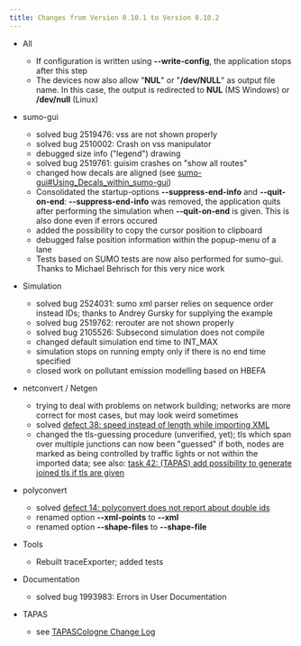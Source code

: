 ```yaml
---
title: Changes from Version 0.10.1 to Version 0.10.2
---
```


- All
  - If configuration is written using **--write-config**, the
    application stops after this step
  - The devices now also allow "**NUL**" or "**/dev/NULL**" as
    output file name. In this case, the output is redirected to
    **NUL** (MS Windows) or **/dev/null** (Linux)

- sumo-gui
  - solved bug 2519476: vss are not shown properly
  - solved bug 2510002: Crash on vss manipulator
  - debugged size info ("legend") drawing
  - solved bug 2519761: guisim crashes on "show all routes"
  - changed how decals are aligned (see
    [sumo-gui\#Using_Decals_within_sumo-gui](../sumo-gui.md#using_decals_within_sumo-gui))
  - Consolidated the startup-options **--suppress-end-info** and
    **--quit-on-end**: **--suppress-end-info** was removed, the
    application quits after performing the simulation when
    **--quit-on-end** is given. This is also done even if errors
    occured
  - added the possibility to copy the cursor position to clipboard
  - debugged false position information within the popup-menu of a
    lane
  - Tests based on SUMO tests are now also performed for sumo-gui.
    Thanks to Michael Behrisch for this very nice work

- Simulation
  - solved bug 2524031: sumo xml parser relies on sequence order
    instead IDs;
    thanks to Andrey Gursky for supplying the example
  - solved bug 2519762: rerouter are not shown
    properly
  - solved bug 2105526: Subsecond simulation does not
    compile
  - changed default simulation end time to INT_MAX
  - simulation stops on running empty only if there is no end time
    specified
  - closed work on pollutant emission modelling based on HBEFA

- netconvert / Netgen
  - trying to deal with problems on network building; networks are
    more correct for most cases, but may look weird sometimes
  - solved [defect 38: speed instead of length while importing XML](https://github.com/eclipse/sumo/issues/38)
  - changed the tls-guessing procedure (unverified, yet); tls which
    span over multiple junctions can now been "guessed" if both,
    nodes are marked as being controlled by traffic lights or not
    within the imported data; see also: [task 42: (TAPAS) add possibility to generate joined tls if tls are given](https://github.com/eclipse/sumo/issues/42)

- polyconvert
  - solved [defect 14: polyconvert does not report about double ids](https://github.com/eclipse/sumo/issues/14)
  - renamed option **--xml-points** to **--xml**
  - renamed option **--shape-files** to **--shape-file**

- Tools
  - Rebuilt traceExporter; added tests

- Documentation
  - solved bug 1993983: Errors in User Documentation

- TAPAS
  - see [TAPASCologne Change Log](../Data/Scenarios/TAPASCologne.md#change_log)